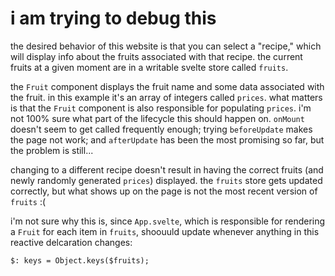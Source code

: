 # i am trying to debug this

the desired behavior of this website is that you can select a "recipe," which will display info about the fruits associated with that recipe. the current fruits at a given moment are in a writable svelte store called `fruits`.

the `Fruit` component displays the fruit name and some data associated with the fruit. in this example it's an array of integers called `prices`. what matters is that the `Fruit` component is also responsible for populating `prices`. i'm not 100% sure what part of the lifecycle this should happen on. `onMount` doesn't seem to get called frequently enough; trying `beforeUpdate` makes the page not work; and `afterUpdate` has been the most promising so far, but the problem is still...

changing to a different recipe doesn't result in having the correct fruits (and newly randomly generated `prices`) displayed. the `fruits` store gets updated correctly, but what shows up on the page is not the most recent version of `fruits` :(

i'm not sure why this is, since `App.svelte`, which is responsible for rendering a `Fruit` for each item in `fruits`, shoouuld update whenever anything in this reactive delcaration changes:

`$: keys = Object.keys($fruits);`

